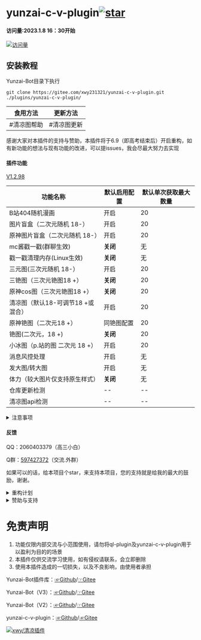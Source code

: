 # yunzai-c-v-plugin<a href='https://gitee.com/xwy231321/yunzai-c-v-plugin/stargazers'><img src='https://gitee.com/xwy231321/yunzai-c-v-plugin/badge/star.svg?theme=dark' alt='star'></img></a>

#### 访问量:2023.1.8 16：30开始

[![访问量](https://profile-counter.glitch.me/yunzai-c-v-plugin/count.svg)](https://gitee.com/xwy231321/yunzai-c-v-plugin)

## 安装教程

Yunzai-Bot目录下执行

```
git clone https://gitee.com/xwy231321/yunzai-c-v-plugin.git ./plugins/yunzai-c-v-plugin/

```

| 食用方法 | 更新方法 |
|------|------|
| #清凉图帮助 | #清凉图更新 |

感谢大家对本插件的支持与赞助，本插件将于6.9（即高考结束后）开启重构，如有新功能的想法与现有功能的改进，可以提issues，我会尽最大努力去实现

#### 插件功能 

[V1.2.98](./CHANGELOG.md)

| 功能名称                          | 默认启用配置 | 默认单次获取最大数量 |
|-------------------------------|----|------------|
| B站404随机漫画                     | 开启 | 20         |
| 图片盲盒（二次元随机 18-）               | 开启 | 20         |
| 原神图片盲盒（二次元随机 18-）             | 开启 | 20         |
| mc酱戳一戳(群聊生效)                  | **关闭** | 无          |
| 戳一戳清理内存(Linux生效)              | **关闭** | 无          |
| 三元图(三次元随机 18-）           | 开启 | 20         |
| 三铯图（三次元铯图18 +）                | **关闭** | 20         |
| 原神cos图（三次元铯图18 +）             | **关闭** | 20         |
| 清凉图（默认18-可调节18 +或混合）          | 开启 | 20         |
| 原神铯图（二次元18 +）             | 同铯图配置 | 20         |
| 铯图(二次元，18 +)  | **关闭** | 20         |
| 小冰图（p.站的图 二次元 18 +）                       | 开启 | 20          |
| 消息风控处理                        | 开启 | 无          |
| 发大图/转大图                       | 开启 | 无          |
| 体力（较大图片仅支持原生样式）              | **关闭** | 无          |
| 仓库更新检测              | -- | --          |
| 清凉图api检测              | -- | --          |


<details><summary>注意事项</summary>

其中 铯图，三铯图，原神铯图，原神cos图，清凉图可以配置黑名单群聊，见blacklist.yaml

清凉图、铯图 私聊：图片，群聊：聊天记录（概率裂图），云溪图：聊天记录，均不撤回。

群聊中使用时会遇到以下报错

```
发送消息错误:[{"type":"flash","file":"hppts://xxxxxxxxxxxx.com"}]
[ERRO] ApiRejection { code: -70, message: ' 群消息发送失败，可能被风控' }

```
属于**正常情况**。

资源占用10mb左右，仅支持v3云崽，已适配锅巴

**为减缓卡片被和谐的速度，其他功能将不再加入卡片，卡片功能仅维护现存功能。**

</details>

#### 反馈

QQ：2060403379（高三小白）

Q群：[597427372](https://jq.qq.com/?_wv=1027&k=rPN5Kmfx)（交流.外群）

如果可以的话，给本项目个star，来支持本项目，您的支持就是给我的最大的鼓励，谢谢。

<details><summary>重构计划</summary>

6月10开启插件重构工作

重构后，配置文件将按一个功能所有的配置整合至一个yaml文件内，方便管理

将对apps、config、锅巴适配文件进行重构，部分指令正则可能做细微调整

届时会出现冲突情况，删除config文件夹再更新即可

以下为部分计划信息

清凉图插件更名为清凉插件

清凉图设置更改为清凉设置+功能名称+配置名称+其他，例如#清凉设置原神cos图开启

菜单将会重写，重新布局，按年龄区分，管理员一栏做简化，管理菜单分离

计划增加清凉版本，以快速查看更新内容

计划增加清凉设置，将文字更改为图片，一个功能做一个单独的图片，合并的将只显示开启状态

对config文件夹重新编排，按一个功能一个yaml文件

计划修复聊天记录必报错的问题

计划增加自动撤回配置项

18以上一致更改为全聊天记录发送，取消群私聊分离，18以下单张出图，多少整合聊天记录

计划增加白名单配置，当白名单有群聊号时，黑名单配置将失效

大图将做部分挑整

锅巴配置将修改布局，按一个功能分一个区块

计划url分离到config配置项，便于更改url源

计划更改小冰图为p18图

计划更改三铯图为三18图（可能会有所变动）

计划添加部分说明

计划与其他图源服务器管理员取得联系

</details>

<details><summary>赞助与支持</summary>

由于插件性质特殊，内群**分享交流**只提供给开发者/赞助商等有贡献人士，在此也感谢大家一路的支持

#### 支持与赞助

鸣谢（排名不分先后）

| 名单  | 主要贡献      |
|-----|-----------|
| 小飞  | 消息风控处理等   |
| 无解  | Linux清理内存 |
| 星念  | 仓库动态检测 |
| Parker Liang  | 图库支持 |

#### 赞助名单

**赞助方式请联系作者**

仅按时间顺序排名，谢谢支持~

| 名单  | 赞助量 | 备注 |
|-----|-----|-----|
| 倾听 | 20 | 无 |
| 维拉 | 100 | 无 |
| 青骢 | 8.88 | 我好喜欢xwy |
| 喵喵喵~ | 8.88 | 欸嘿 |
| Agoni | 5.21 | sagiri天下第一可爱 |
| 黑甘雨 | 100 | 千羽 yyds |
| .. | 30 | 祝越做越好 |
| puppet | 30 | 想做八重大人的修勾 |
| 慕言 | 50 | 暂无 |
| 绝对不熬夜 | 20 | 无 |
| 琉璃·霜染月 | 15 | 无 |
| 可乐 | 10 | 无 |
| 身翻鱼咸 | 5 | 无 |
| 拥晚星 | 10 | 无 |

#### 推荐修改配置使用：

蓝奏云：[☞Windows](https://xwy2.lanzouf.com/ipg2u0im7ybi)/[☞Android](https://xwy2.lanzouf.com/iABUt0im7y8f)密码；1234，蓝奏云无法打开自行百度解决办法

gitee仓库：[☞Windows](https://gitee.com/xwy231321/cv-plugins-in-resources/blob/master/PC%E7%AB%AF%E4%BA%91%E5%B4%BDjs%E6%8F%92%E4%BB%B6%E7%BC%96%E8%BE%91%E5%99%A8.rar)/[☞Android](https://gitee.com/xwy231321/cv-plugins-in-resources/blob/master/NMM_1.12.6.apk)

注：软件源于网络

附赠近万张二次元图片下载地址[点击此处跳转仓库界面](https://gitee.com/xwy231321/cv-plugins-in-resources/tree/master/%E5%9B%BE%E5%BA%93%E9%93%BE%E6%8E%A5) ，注意，txt文件里仅为图片的下载链接，在线查看会报403，请使用批量下载的软件下载

[已知问题](https://gitee.com/xwy231321/cv-plugins-in-resources/blob/master/1.md)

</details>

# 免责声明

1. 功能仅限内部交流与小范围使用，请勿将ql-plugin及yunzai-c-v-plugin用于以盈利为目的的场景
2. 本插件仅供交流学习使用，如有侵权请联系，会立即删除
3. 使用本插件造成的一切损失，以及不良影响，由使用者承担

Yunzai-Bot插件库：[☞Github](https://github.com/yhArcadia/Yunzai-Bot-plugins-index)/[☞Gitee](https://gitee.com/yhArcadia/Yunzai-Bot-plugins-index)

Yunzai-Bot（V3）：[☞Github](https://github.com/Le-niao/Yunzai-Bot)/[☞Gitee](https://gitee.com/Le-niao/Yunzai-Bot) 

Yunzai-Bot（V2）：[☞Github](https://github.com/yoimiya-kokomi/Yunzai-Bot)/[☞Gitee](https://gitee.com/yoimiya-kokomi/Yunzai-Bot) 

yunzai-c-v-plugin：[☞Github](https://github.com/xwy231321/yunzai-c-v-plugin)/[☞Gitee](https://gitee.com/xwy231321/yunzai-c-v-plugin)

[![xwy/清凉插件](https://gitee.com/xwy231321/ql-plugin/widgets/widget_card.svg?colors=4183c4,ffffff,ffffff,e3e9ed,666666,9b9b9b)](https://gitee.com/xwy231321/ql-plugin)



